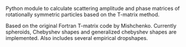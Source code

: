 Python module to calculate scattering amplitude and phase matrices of
rotationally symmetric particles based on the T-matrix method.

Based on the original Fortran T-matrix code by Mishchenko.
Currently spheroids, Chebyshev shapes and generalized chebyshev shapes are
implemented. Also includes several empirical dropshapes.
